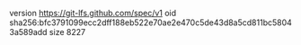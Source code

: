 version https://git-lfs.github.com/spec/v1
oid sha256:bfc3791099ecc2dff188eb522e70ae2e470c5de43d8a5cd811bc58043a589add
size 8227
